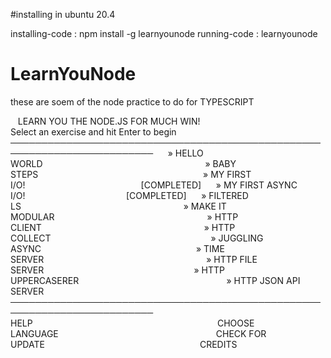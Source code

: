 #installing in ubuntu 20.4

installing-code :   npm install -g learnyounode
running-code    :   learnyounode







# LearnYouNode

these are soem of the node practice to do for TYPESCRIPT


   LEARN YOU THE NODE.JS FOR MUCH WIN!                                        
   Select an exercise and hit Enter to begin                                  
   ─────────────────────────────────────────────────────────────────────────  
   » HELLO WORLD                                                              
   » BABY STEPS                                                               
   » MY FIRST I/O!                                               [COMPLETED]  
   » MY FIRST ASYNC I/O!                                         [COMPLETED]  
   » FILTERED LS                                                              
   » MAKE IT MODULAR                                                          
   » HTTP CLIENT                                                              
   » HTTP COLLECT                                                             
   » JUGGLING ASYNC                                                           
   » TIME SERVER                                                              
   » HTTP FILE SERVER                                                         
   » HTTP UPPERCASERER                                                        
   » HTTP JSON API SERVER                                                     
   ─────────────────────────────────────────────────────────────────────────  
   HELP                                                                       
   CHOOSE LANGUAGE                                                            
   CHECK FOR UPDATE                                                           
   CREDITS                            
